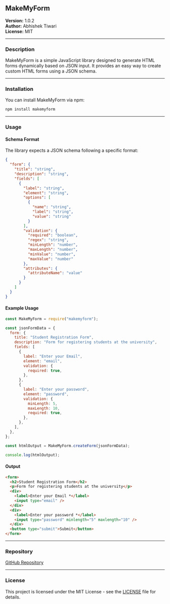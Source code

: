 ## MakeMyForm

**Version:** 1.0.2  
**Author:** Abhishek Tiwari  
**License:** MIT

---

### Description

MakeMyForm is a simple JavaScript library designed to generate HTML forms dynamically based on JSON input. It provides an easy way to create custom HTML forms using a JSON schema.

---

### Installation

You can install MakeMyForm via npm:

```bash
npm install makemyform
```

---

### Usage

#### Schema Format

The library expects a JSON schema following a specific format:

```json
{
  "form": {
    "title": "string",
    "description": "string",
    "fields": [
      {
        "label": "string",
        "element": "string",
        "options": [
          {
            "name": "string",
            "label": "string",
            "value": "string"
          }
        ],
        "validation": {
          "required": "boolean",
          "regex": "string",
          "minLength": "number",
          "maxLength": "number",
          "minValue": "number",
          "maxValue": "number"
        },
        "attributes": {
          "attributeName": "value"
        }
      }
    ]
  }
}
```

#### Example Usage

```javascript
const MakeMyForm = require("makemyform");

const jsonFormData = {
  form: {
    title: "Student Registration Form",
    description: "Form for registering students at the university",
    fields: [
      {
        label: "Enter your Email",
        element: "email",
        validation: {
          required: true,
        },
      },
      {
        label: "Enter your password",
        element: "password",
        validation: {
          minLength: 5,
          maxLength: 10,
          required: true,
        },
      },
    ],
  },
};

const htmlOutput = MakeMyForm.createForm(jsonFormData);

console.log(htmlOutput);
```

#### Output

```html
<form>
  <h2>Student Registration Form</h2>
  <p>Form for registering students at the university</p>
  <div>
    <label>Enter your Email *</label>
    <input type="email" />
  </div>
  <div>
    <label>Enter your password *</label>
    <input type="password" minlength="5" maxlength="10" />
  </div>
  <button type="submit">Submit</button>
</form>
```

---

### Repository

[GitHub Repository](https://github.com/abhi9720/makemyform)

---

### License

This project is licensed under the MIT License - see the [LICENSE](https://github.com/abhi9720/makemyform/blob/main/LICENSE) file for details.
